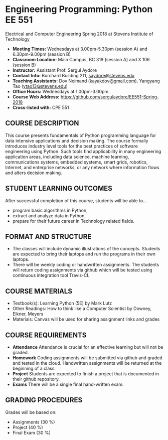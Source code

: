 # Engineering Programming: Python EE 551
Electrical and Computer Engineering Spring 2018 at Stevens Institute of Technology

* **Meeting Times:** 	Wednesdays at 3.00pm-5.30pm (session A) and 6.30pm-9.00pm (session B)
* **Classroom Location:**	Main Campus, BC 319 (session A) and X 106 (session B)
* **Instructor:** 		Assistant Prof. Sergul Aydore 	
* **Contact Info:** 		Burchard Building 211, saydore@stevens.edu
* **Teaching Assistants:**   Dov Neimand (kayakdov@gmail.com), Yangyang Tao (ytao13@stevens.edu)
* **Office Hours:**		Wednesdays at 1.00pm-3.00pm
* **Course Web Address:**	https://github.com/sergulaydore/EE551-Spring-2018
* **Cross-listed with:** 	CPE 551

## COURSE DESCRIPTION

This course presents fundamentals of Python programming language for data intensive applications and decision making. The course formally introduces industry level tools for the best practices of software engineering using Python. Such tools find applicability in many engineering application areas, including data science, machine learning, communications systems, embedded systems, smart grids, robotics, Internet, and enterprise  networks, or any network where information flows and alters decision making.

## STUDENT LEARNING OUTCOMES
After successful completion of this course, students will be able to…
*	program basic algorithms in Python,
*	extract and analyze data in Python,
*	prepare for their future career in Technology related fields.

## FORMAT AND STRUCTURE
*	The classes will include dynamic illustrations of the concepts. Students are expected to bring their laptops and run the programs in their own laptops.
*	There will be weekly coding or handwritten assignments. The students will return coding assignments via github which will be tested using continuous integration tool Travis-CI.

## COURSE MATERIALS
* Textbook(s): 		Learning Python (5E) by Mark Lutz
* Other Readings: 	How to think like a Computer Scientist by Downey, Elkner, Meyers
* Materials:	 	Canvas will be used for sharing assignment links and grades

## COURSE REQUIREMENTS
* **Attendance**	Attendance is crucial for an effective learning but will not be graded. 
* **Homework** 	Coding assignments will be submitted via github and graded and tested in the cloud. Handwritten assignments will be returned at the beginning of a class.
* **Project**	Students are expected to finish a project that is documented in their github repository. 
* **Exams** 	There will be a single final hand-written exam.

## GRADING PROCEDURES
Grades will be based on:
* Assignments 		                    (30 %)
* Project		                          (40 %)
* Final Exam		                      (30 %)
